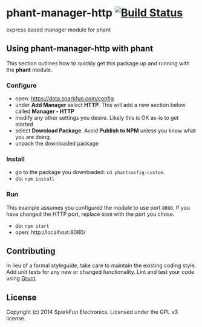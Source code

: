 # phant-manager-http [![Build Status](https://secure.travis-ci.org/sparkfun/phant-manager-http.png?branch=master)](http://travis-ci.org/sparkfun/phant-manager-http)

express based manager module for phant

## Using phant-manager-http with phant
This section outlines how to quickly get this package up and running with the **phant** module.

### Configure

* open: https://data.sparkfun.com/config
* under **Add Manager** select **HTTP**. This will add a new section below called **Manager - HTTP**
* modify any other settings you desire. Likely this is OK as-is to get started
* select **Download Package**. Avoid **Publish to NPM** unless you know what you are doing.
* unpack the downloaded package

### Install

* go to the package you downloaded: `cd phantconfig-custom`.
* do: `npm install`

### Run
This example assumes you configured the module to use port `8080`. If you have changed the HTTP port, replace `8080` with the port you chose.

* do: `npm start`
* open: http://localhost:8080/

## Contributing
In lieu of a formal styleguide, take care to maintain the existing coding style. Add unit tests for any new or changed functionality. Lint and test your code using [Grunt](http://gruntjs.com/).

## License
Copyright (c) 2014 SparkFun Electronics. Licensed under the GPL v3 license.
